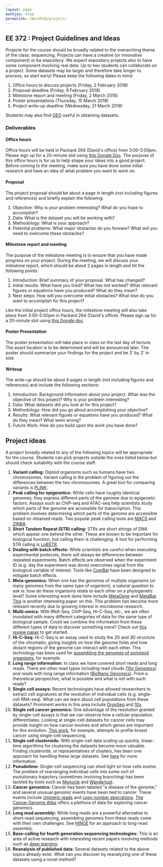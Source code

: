 ```yaml
---
layout: page
mathjax: true
permalink: /Win2018/project/
---
```


## EE 372 : Project Guidelines and Ideas

Projects for the course should be broadly related to the overarching theme of the class: sequencing. Projects can have a creative (or innovative component) or be expository. We expect expository projects also to have some component involving real data. Up to two students can collaborate on a project. Some datasets may be larger and therefore take longer to process, so start early! Please keep the following dates in mind:

1. Office hours to discuss projects  (Friday, 2 February 2018)
2. Proposal deadline (Friday, 9 February 2018)  
3. Milestone report and meeting (Friday, 2 March 2018)  
4. Poster presentations (Thursday, 15 March 2018)  
5. Project write-up deadline (Wednesday, 21 March 2018)

Students may also find [GEO](http://www.ncbi.nlm.nih.gov/geo/) useful in obtaining datasets.

### Deliverables

#### Office hours

Office hours will be held in Packard 264 (David's office) from 3:00-5:00pm. Please sign up for a 20-minute slot using [this Google Doc](https://docs.google.com/spreadsheets/d/1ySZWc7qNUYyR0Ayj3adITypp-Ea2u8L9vF9aRAEKbv8/edit?usp=sharing). The purpose of this office hours is for us to help shape your ideas into a good project. Before coming to the meeting, make sure you have done some initial research and have an idea of what problem you want to work on.

#### Proposal

The project proposal should be about a page in length (not including figures and references) and briefly explain the following:

1. Objective: Why is your problem interesting? What do you hope to accomplish?
2. Data: What is the dataset you will be working with?  
3. Methodology: What is your approach?  
4. Potential problems: What major obstacles do you foresee? What will you need to overcome these obstacles?

#### Milestone report and meeting

The purpose of the milestone meeting is to ensure that you have made progress on your project. During the meeting, we will discuss your milestone report, which should be about 2 pages in length and hit the following points:

1. Introduction: Brief summary of your proposal. What has changed?  
2. Initial results: What have you tried? What has not worked? What relevant figures or equations have you produced? What do they mean?
3. Next steps: How will you overcome initial obstacles? What else do you want to accomplish for this project?

Like the initial project office hours, the milestone meeting will also take place from 3:00-5:00pm in Packard 264 (David's office). Please sign up for a 20-minute slot using [this Google doc](https://docs.google.com/spreadsheets/d/1ySZWc7qNUYyR0Ayj3adITypp-Ea2u8L9vF9aRAEKbv8/edit?usp=sharing).

#### Poster Presentation

The poster presentation will take place in class on the last day of lecture. The exact location is to be determined and will be announced later. The poster should summarize your findings for the project and be 3' by 2' in size.

#### Writeup

The write-up should be about 4 pages in length (not including figures and references) and include the following sections:

1. Introduction: Background information about your project. What was the objective of this project? Why is your problem interesting?  
2. Data: What datasets did you look at for this project?  
3. Methodology: How did you go about accomplishing your objective?  
4. Results: What relevant figures or equations have you produced? What do they mean? What went wrong?  
5. Future Work: How do you build upon the work you have done?

## Project ideas

A project broadly related to any of the following topics will be appropriate for the course. Students can pick projects outside the ones listed below but should check suitability with the course staff.

1. **Variant calling:** Diploid organisms such as humans have two chromosomes. Variant calling is the problem of figuring out the differences between the two chromosomes. A great tool for comparing variants is [PLINK](http://zzz.bwh.harvard.edu/plink/).
1. **Peak calling for epigenetics:**  While cells have roughly identical genomes, they express different parts of the genome due to epigenetic factors. Assays such as ChIP-seq and ATAC-seq help scientists study which parts of the genome are accessible for transcription. This problem involves determining which parts of the genome are accessible based on obtained reads. Two popular peak calling tools are [MACS](http://www.ncbi.nlm.nih.gov/pmc/articles/PMC3120977/) and [ZINBA](https://genomebiology.biomedcentral.com/articles/10.1186/gb-2011-12-7-r67).  
1. **Short Tandem Repeat (STR) calling:**  STRs are short strings of DNA which appear one behind the other. These are known to be important for biological function, but calling them is challenging. A tool for performing STR calling is [LoBSTR](http://www.ncbi.nlm.nih.gov/pubmed/22522390).
1. **Dealing with batch effects:** While scientists are careful when executing experimental protocols, there will always be differences between repeated experiments. Batch effects are observed when the experiment ID (e.g. day the experiment was done) overcomes signal from the biological variable of interest. Tools like [ComBat](http://biostatistics.oxfordjournals.org/content/8/1/118.abstract) have been designed to mitigate batch effects.  
1. **Meta-genomics:** When one has the genomes of multiple organisms (or many genomes from the same type of organism), a natural question to ask is: how do these organisms relate to each other on a phylogenetic level? Some interesting work done here include [MetaGene](http://www.ncbi.nlm.nih.gov/pubmed/17028096) and [MetaBat](https://peerj.com/articles/1165/). [This](http://www.nature.com/nbt/journal/v32/n8/full/nbt.2939.html) is another interesting paper on this. This problem has become more relevant recently due to growing interest in microbiome research.
1. **Multi-omics:** With RNA-Seq, ChIP-Seq, Hi-C-Seq, etc., we are often inundated with many different categories of data for the same type of biological sample. Could we combine the information from these different types of data to discover something more? Check out [this review paper](https://www.nature.com/articles/nrg3868) to get started.
1. **Hi-C-Seq:** Hi-C-Seq is an assay used to study the 2D and 3D structure of the chromatin, giving insights on how the genome folds and how distant regions of the genome can interact with each other. This technology has been used for [assembling the genomes of polyploid organisms](https://www.nature.com/articles/nature22043), for example.
1. **Long range information:** In class we have covered short reads and long reads. There are other read types including read clouds ([10x Genomics](http://www.10xgenomics.com/)) and reads with long range information ([BioNano Genomics](http://www.bionanogenomics.com/)). From a theoretical perspective, what is possible and what is not with such reads?
1. **Single cell assays:** Recent technologies have allowed researchers to extract cell signatures at the resolution of individual cells (e.g. single-cell RNA-seq). What can we learn about cell populations from these datasets? Prominent works in this area include [DropSeq](http://www.cell.com/abstract/S0092-8674(15)00549-8) and [10x](https://www.nature.com/articles/ncomms14049).
1. **Single cell cancer genomics:** One advantage of the resolution granted by single-cell assays is that we can observe how a cellular population differentiates. Looking at single-cell datasets for cancer cells may provide insight on how cancer evolves and which genes are important for this evolution. [This work](https://www.nature.com/articles/ncomms15081), for example, attempts to profile breast cancer using single-cell sequencing.
1. **Single cell clusteroids:** With single-cell data scaling up quickly, linear-time algorithms for clustering the datasets become more valuable. Finding clusteroids, or representatives of clusters, has been one approach for handling these large datasets. See [here](https://arxiv.org/pdf/1711.00817.pdf) for more information.
1. **Pseudotime:** Single-cell sequencing can shed light on how cells evolve. The problem of rearranging individual cells into some sort of evolutionary trajectory (sometimes involving branching) has been tackled by tools such as [Monocle](http://cole-trapnell-lab.github.io/monocle-release/papers/) and [Wanderlust](https://www.c2b2.columbia.edu/danapeerlab/html/wanderlust.html).
1. **Cancer genomics:** Cancer has been labeled "a disease of the genome," and several unusual genomic events have been tied to cancer. These events include [chimeric reads](https://www.ncbi.nlm.nih.gov/pmc/articles/PMC3107329/) and [copy number aberrations](https://www.ncbi.nlm.nih.gov/pmc/articles/PMC2703871/). [The Cancer Genome Atlas](https://cancergenome.nih.gov/) offers a plethora of data for exploring cancer genomics.
1. **Long read assembly:** While long reads are a powerful alternative to short-read sequencing, assembling genomes from these reads come with their own challenges. See [HINGE](https://www.ncbi.nlm.nih.gov/pubmed/28320918) for an approach to long-read assembly.
1. **Base-calling for fourth generation sequencing technologies:** This is an area of active research with interesting recent papers involving methods such as [deep learning](http://arxiv.org/pdf/1603.09195.pdf).
1. **Reanalysis of published data:** Several datasets related to the above topics already exist. What can you discover by reanalyzing one of these datasets using a novel method?
